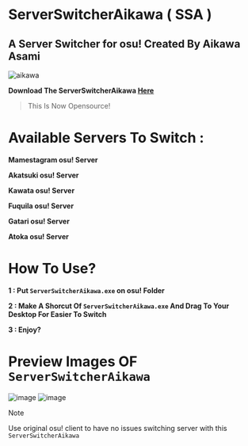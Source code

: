 # ServerSwitcherAikawa ( SSA )
## A Server Switcher for osu! Created By Aikawa Asami

![aikawa](https://github.com/AikawaAsami/ServerSwitcherAikawa/assets/114198361/a20aa48a-34f9-4a30-a00f-bc319fedd530)

**Download The ServerSwitcherAikawa [Here](https://github.com/AikawaAsami/ServerSwitcherAikawa/releases/tag/aikawa)**

> This Is Now Opensource!

# Available Servers To Switch :
**Mamestagram osu! Server**

**Akatsuki osu! Server**

**Kawata osu! Server**

**Fuquila osu! Server**

**Gatari osu! Server**

**Atoka osu! Server**

 
# How To Use?
**1 : Put `ServerSwitcherAikawa.exe` on osu! Folder**

**2 : Make A Shorcut Of `ServerSwitcherAikawa.exe` And Drag To Your Desktop For Easier To Switch**

**3 : Enjoy?**

# Preview Images OF `ServerSwitcherAikawa`
![image](https://github.com/AikawaAsami/ServerSwitcherAikawa/assets/114198361/3ea2be0e-7e9e-4254-8e8e-bcd9724a9c2f)
![image](https://github.com/AikawaAsami/ServerSwitcherAikawa/assets/114198361/e59c248a-6410-4150-ad60-b04e9ef4f2dc)

> [!NOTE]
> Use original osu! client to have no issues switching server with this `ServerSwitcherAikawa`

<!-- if you can read this, plis gibe me mone ehe :3-->
